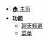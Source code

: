 <!-- 额外部分、通用 -->

- [🏠 主页](/README.md)
- **功能**
  - [聊天频道](/extra/channel.md)
  - [菜单](/extra/menu.md)
